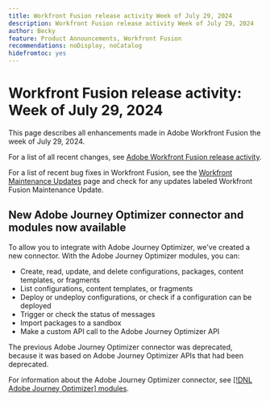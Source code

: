 ```yaml
---
title: Workfront Fusion release activity Week of July 29, 2024
description: Workfront Fusion release activity Week of July 29, 2024
author: Becky
feature: Product Announcements, Workfront Fusion
recommendations: noDisplay, noCatalog
hidefromtoc: yes
---
```

# Workfront Fusion release activity: Week of July 29, 2024

This page describes all enhancements made in Adobe Workfront Fusion the week of July 29, 2024.

For a list of all recent changes, see [Adobe Workfront Fusion release activity](/help/workfront-fusion/fusion-product-releases/fusion-release-activity.md).

For a list of recent bug fixes in Workfront Fusion, see the [Workfront Maintenance Updates](https://experienceleague.adobe.com/docs/workfront-known-issues/releases/current-updates.html) page and check for any updates labeled Workfront Fusion Maintenance Update.

## New Adobe Journey Optimizer connector and modules now available

To allow you to integrate with Adobe Journey Optimizer, we've created a new connector. With the Adobe Journey Optimizer modules, you can:

* Create, read, update, and delete configurations, packages, content templates, or fragments
* List  configurations, content templates, or fragments
* Deploy or undeploy configurations, or check if a configuration can be deployed
* Trigger or check the status of messages
* Import packages to a sandbox
* Make a custom API call to the Adobe Journey Optimizer API

The previous Adobe Journey Optimizer connector was deprecated, because it was based on Adobe Journey Optimizer APIs that had been deprecated.

For information about the Adobe Journey Optimizer connector, see [[!DNL Adobe Journey Optimizer] modules](/help/workfront-fusion/references/apps-and-modules/adobe-connectors/adobe-journey-optimizer-modules.md).
